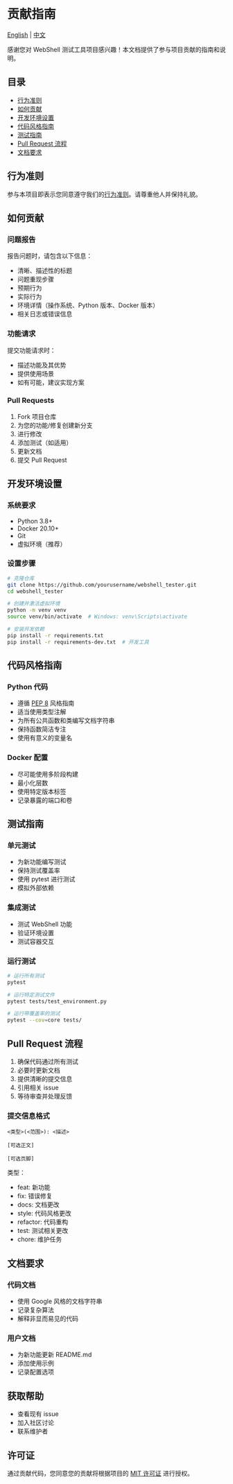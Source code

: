 # 贡献指南

[English](CONTRIBUTING.md) | [中文](CONTRIBUTING_CN.md)

感谢您对 WebShell 测试工具项目感兴趣！本文档提供了参与项目贡献的指南和说明。

## 目录

- [行为准则](#行为准则)
- [如何贡献](#如何贡献)
- [开发环境设置](#开发环境设置)
- [代码风格指南](#代码风格指南)
- [测试指南](#测试指南)
- [Pull Request 流程](#pull-request-流程)
- [文档要求](#文档要求)

## 行为准则

参与本项目即表示您同意遵守我们的[行为准则](CODE_OF_CONDUCT.md)。请尊重他人并保持礼貌。

## 如何贡献

### 问题报告

报告问题时，请包含以下信息：
- 清晰、描述性的标题
- 问题重现步骤
- 预期行为
- 实际行为
- 环境详情（操作系统、Python 版本、Docker 版本）
- 相关日志或错误信息

### 功能请求

提交功能请求时：
- 描述功能及其优势
- 提供使用场景
- 如有可能，建议实现方案

### Pull Requests

1. Fork 项目仓库
2. 为您的功能/修复创建新分支
3. 进行修改
4. 添加测试（如适用）
5. 更新文档
6. 提交 Pull Request

## 开发环境设置

### 系统要求

- Python 3.8+
- Docker 20.10+
- Git
- 虚拟环境（推荐）

### 设置步骤

```bash
# 克隆仓库
git clone https://github.com/yourusername/webshell_tester.git
cd webshell_tester

# 创建并激活虚拟环境
python -m venv venv
source venv/bin/activate  # Windows: venv\Scripts\activate

# 安装开发依赖
pip install -r requirements.txt
pip install -r requirements-dev.txt  # 开发工具
```

## 代码风格指南

### Python 代码

- 遵循 [PEP 8](https://www.python.org/dev/peps/pep-0008/) 风格指南
- 适当使用类型注解
- 为所有公共函数和类编写文档字符串
- 保持函数简洁专注
- 使用有意义的变量名

### Docker 配置

- 尽可能使用多阶段构建
- 最小化层数
- 使用特定版本标签
- 记录暴露的端口和卷

## 测试指南

### 单元测试

- 为新功能编写测试
- 保持测试覆盖率
- 使用 pytest 进行测试
- 模拟外部依赖

### 集成测试

- 测试 WebShell 功能
- 验证环境设置
- 测试容器交互

### 运行测试

```bash
# 运行所有测试
pytest

# 运行特定测试文件
pytest tests/test_environment.py

# 运行带覆盖率的测试
pytest --cov=core tests/
```

## Pull Request 流程

1. 确保代码通过所有测试
2. 必要时更新文档
3. 提供清晰的提交信息
4. 引用相关 issue
5. 等待审查并处理反馈

### 提交信息格式

```
<类型>(<范围>): <描述>

[可选正文]

[可选页脚]
```

类型：
- feat: 新功能
- fix: 错误修复
- docs: 文档更改
- style: 代码风格更改
- refactor: 代码重构
- test: 测试相关更改
- chore: 维护任务

## 文档要求

### 代码文档

- 使用 Google 风格的文档字符串
- 记录复杂算法
- 解释非显而易见的代码

### 用户文档

- 为新功能更新 README.md
- 添加使用示例
- 记录配置选项

## 获取帮助

- 查看现有 issue
- 加入社区讨论
- 联系维护者

## 许可证

通过贡献代码，您同意您的贡献将根据项目的 [MIT 许可证](LICENSE) 进行授权。 